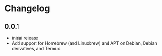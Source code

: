 # Changelog

## 0.0.1
* Initial release
* Add support for Homebrew (and Linuxbrew) and APT on Debian, Debian derivatives, and Termux
